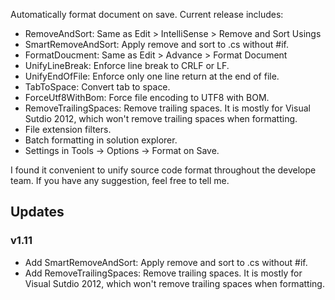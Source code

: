 Automatically format document on save. Current release includes:

* RemoveAndSort: Same as Edit > IntelliSense > Remove and Sort Usings
* SmartRemoveAndSort: Apply remove and sort to .cs without #if.
* FormatDoucment: Same as Edit > Advance > Format Document
* UnifyLineBreak: Enforce line break to CRLF or LF.
* UnifyEndOfFile: Enforce only one line return at the end of file.
* TabToSpace: Convert tab to space.
* ForceUtf8WithBom: Force file encoding to UTF8 with BOM.
* RemoveTrailingSpaces: Remove trailing spaces. It is mostly for Visual Sutdio 2012, which won't remove trailing spaces when formatting.
* File extension filters.
* Batch formatting in solution explorer.
* Settings in Tools -> Options -> Format on Save.

I found it convenient to unify source code format throughout the develope team. If you have any suggestion, feel free to tell me.

## Updates

### v1.11

* Add SmartRemoveAndSort: Apply remove and sort to .cs without #if.
* Add RemoveTrailingSpaces: Remove trailing spaces. It is mostly for Visual Sutdio 2012, which won't remove trailing spaces when formatting.
